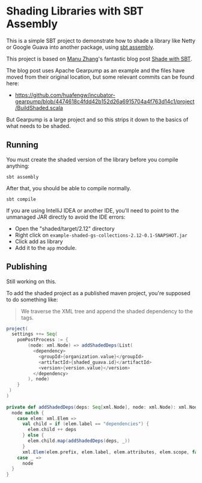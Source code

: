 # Shading Libraries with SBT Assembly

This is a simple SBT project to demonstrate how to shade a library like Netty or Google Guava into another package, using [sbt assembly](https://github.com/sbt/sbt-assembly#shading). 

This project is based on [Manu Zhang](https://twitter.com/manuzhang)'s fantastic blog post [Shade with SBT](https://manuzhang.github.io/2016/10/15/shading.html).  

The blog post uses Apache Gearpump as an example and the files have moved from their original location, but some relevant commits can be found here:

*  https://github.com/huafengw/incubator-gearpump/blob/4474618c4fdd42b152d26a6915704a4f763d14c1/project/BuildShaded.scala

But Gearpump is a large project and so this strips it down to the basics of what needs to be shaded.

## Running

You must create the shaded version of the library before you compile anything:

```
sbt assembly
```

After that, you should be able to compile normally.

```
sbt compile
```

If you are using IntelliJ IDEA or another IDE, you'll need to point to the unmanaged JAR directly to avoid the IDE errors:
 
* Open the "shaded/target/2.12" directory
* Right click on `example-shaded-gs-collections-2.12-0.1-SNAPSHOT.jar`
* Click add as library
* Add it to the `app` module.

## Publishing

Still working on this.

To add the shaded project as a published maven project, you're supposed to do something like:

> We traverse the XML tree and append the shaded dependency to the <dependencies></dependencies> tags.

```scala
project(
  settings ++= Seq(
    pomPostProcess := {
        (node: xml.Node) => addShadedDeps(List(
          <dependency>
            <groupId>{organization.value}</groupId>
            <artifactId>{shaded_guava.id}</artifactId>
            <version>{version.value}</version>
          </dependency>
        ), node)
    }
 )
)
 
private def addShadedDeps(deps: Seq[xml.Node], node: xml.Node): xml.Node = {
  node match {
    case elem: xml.Elem =>
      val child = if (elem.label == "dependencies") {
        elem.child ++ deps
      } else {
        elem.child.map(addShadedDeps(deps, _))
      }
      xml.Elem(elem.prefix, elem.label, elem.attributes, elem.scope, false, child: _*)
    case _ =>
      node
  }
} 
```
